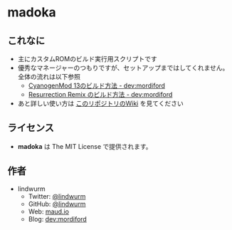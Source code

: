 # madoka

## これなに

- 主にカスタムROMのビルド実行用スクリプトです
- 優秀なマネージャーのつもりですが、セットアップまではしてくれません。全体の流れは以下参照
    - [CyanogenMod 13のビルド方法 - dev:mordiford](http://dev.maud.io/entry/2016/04/25/how-to-build-cm13)
    - [Resurrection Remix のビルド方法 - dev:mordiford](http://dev.maud.io/entry/2016/03/18/how-to-build-rr)
- あと詳しい使い方は [このリポジトリのWiki](https://github.com/lindwurm/madoka/wiki) を見てください

## ライセンス

- **madoka** は The MIT License で提供されます。

## 作者

- lindwurm
    - Twitter: [@lindwurm](https://twitter.com/lindwurm)
    - GitHub: [@lindwurm](https://github.com/lindwurm)
    - Web: [maud.io](https://maud.io)
    - Blog: [dev:mordiford](http://dev.maud.io)
